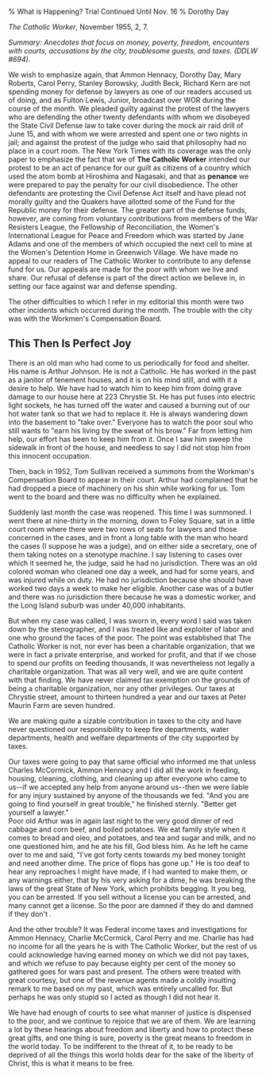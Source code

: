 % What is Happening? Trial Continued Until Nov. 16
% Dorothy Day

*The Catholic Worker*, November 1955, 2, 7.

*Summary: Anecdotes that focus on money, poverty, freedom, encounters
with courts, accusations by the city, troublesome guests, and taxes.
(DDLW \#694).*

We wish to emphasize again, that Ammon Hennacy, Dorothy Day, Mary
Roberts, Carol Perry, Stanley Borowsky, Judith Beck, Richard Kern are
not spending money for defense by lawyers as one of our readers accused
us of doing, and as Fulton Lewis, Junior, broadcast over WOR during the
course of the month. We pleaded guilty against the protest of the
lawyers who are defending the other twenty defendants with whom we
disobeyed the State Civil Defense law to take cover during the mock air
raid drill of June 15, and with whom we were arrested and spent one or
two nights in jail; and against the protest of the judge who said that
philosophy had no place in a court room. The New York Times with its
coverage was the only paper to emphasize the fact that we of **The
Catholic Worker** intended our protest to be an act of penance for our
guilt as citizens of a country which used the atom bomb at Hiroshima and
Nagasaki, and that as **penance** we were prepared to pay the penalty
for our civil disobedience. The other defendants are protesting the
Civil Defense Act itself and have plead not morally guilty and the
Quakers have allotted some of the Fund for the Republic money for their
defense. The greater part of the defense funds, however, are coming from
voluntary contributions from members of the War Resisters League, the
Fellowship of Reconciliation, the Women's International League for Peace
and Freedom which was started by Jane Adams and one of the members of
which occupied the next cell to mine at the Women's Detention Home in
Greenwich Village. We have made no appeal to our readers of The Catholic
Worker to contribute to any defense fund for us. Our appeals are made
for the poor with whom we live and share. Our refusal of defense is part
of the direct action we believe in, in setting our face against war and
defense spending.

The other difficulties to which I refer in my editorial this month were
two other incidents which occurred during the month. The trouble with
the city was with the Workmen's Compensation Board.

This Then Is Perfect Joy
------------------------

There is an old man who had come to us periodically for food and
shelter. His name is Arthur Johnson. He is not a Catholic. He has worked
in the past as a janitor of tenement houses, and it is on his mind
still, and with it a desire to help. We have had to watch him to keep
him from doing grave damage to our house here at 223 Chrystie St. He has
put fuses into electric light sockets, he has turned off the water and
caused a burning out of our hot water tank so that we had to replace it.
He is always wandering down into the basement to "take over." Everyone
has to watch the poor soul who still wants to "earn his living by the
sweat of his brow." Far from letting him help, our effort has been to
keep him from it. Once I saw him sweep the sidewalk in front of the
house, and needless to say I did not stop him from this innocent
occupation.

Then, back in 1952, Tom Sullivan received a summons from the Workman's
Compensation Board to appear in their court. Arthur had complained that
he had dropped a piece of machinery on his shin while working for us.
Tom went to the board and there was no difficulty when he explained.

Suddenly last month the case was reopened. This time I was summoned. I
went there at nine-thirty in the morning, down to Foley Square, sat in a
little court room where there were two rows of seats for lawyers and
those concerned in the cases, and in front a long table with the man who
heard the cases (I suppose he was a judge), and on either side a
secretary, one of them taking notes on a stenotype machine. I say
listening to cases over which it seemed he, the judge, said he had no
jurisdiction. There was an old colored woman who cleaned one day a week,
and had for some years, and was injured while on duty. He had no
jurisdiction because she should have worked two days a week to make her
eligible. Another case was of a butler and there was no jurisdiction
there because he was a domestic worker, and the Long Island suburb was
under 40,000 inhabitants.

But when my case was called, I was sworn in, every word I said was taken
down by the stenographer, and I was treated like and exploiter of labor
and one who ground the faces of the poor. The point was established that
The Catholic Worker is not, nor ever has been a charitable organization,
that we were in fact a private enterprise, and worked for profit, and
that if we chose to spend our profits on feeding thousands, it was
nevertheless not legally a charitable organization. That was all very
well, and we are quite content with that finding. We have never claimed
tax exemption on the grounds of being a charitable organization, nor any
other privileges. Our taxes at Chrystie street, amount to thirteen
hundred a year and our taxes at Peter Maurin Farm are seven hundred.

We are making quite a sizable contribution in taxes to the city and have
never questioned our responsibility to keep fire departments, water
departments, health and welfare departments of the city supported by
taxes.

Our taxes were going to pay that same official who informed me that
unless Charles McCormick, Ammon Hennacy and I did all the work in
feeding, housing, cleaning, clothing, and cleaning up after everyone who
came to us--if we accepted any help from anyone around us--then we were
liable for any injury sustained by anyone of the thousands we fed. "And
you are going to find yourself in great trouble," he finished sternly.
"Better get yourself a lawyer." \
Poor old Arthur was in again last night to the very good dinner of red
cabbage and corn beef, and boiled potatoes. We eat family style when it
comes to bread and oleo, and potatoes, and tea and sugar and milk, and
no one questioned him, and he ate his fill, God bless him. As he left he
came over to me and said, "I've got forty cents towards my bed money
tonight and need another dime. The price of flops has gone up." He is
too deaf to hear any reproaches I might have made, if I had wanted to
make them, or any warnings either, that by his very asking for a dime,
he was breaking the laws of the great State of New York, which prohibits
begging. It you beg, you can be arrested. If you sell without a license
you can be arrested, and many cannot get a license. So the poor are
damned if they do and damned if they don't .

And the other trouble? It was Federal income taxes and investigations
for Ammon Hennacy, Charlie McCormick, Carol Perry and me. Charlie has
had no income for all the years he is with The Catholic Worker, but the
rest of us could acknowledge having earned money on which we did not pay
taxes, and which we refuse to pay because eighty per cent of the money
so gathered goes for wars past and present. The others were treated with
great courtesy, but one of the revenue agents made a coldly insulting
remark to me based on my past, which was entirely uncalled for. But
perhaps he was only stupid so I acted as though I did not hear it.

We have had enough of courts to see what manner of justice is dispensed
to the poor, and we continue to rejoice that we are of them. We are
learning a lot by these hearings about freedom and liberty and how to
protect these great gifts, and one thing is sure, poverty is the great
means to freedom in the world today. To be indifferent to the threat of
it, to be ready to be deprived of all the things this world holds dear
for the sake of the liberty of Christ, this is what it means to be free.
